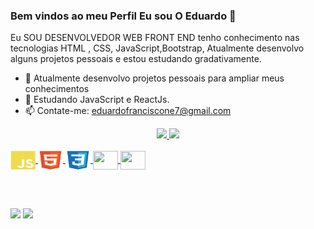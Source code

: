 ### Bem vindos ao meu Perfil Eu sou O Eduardo 👋

Eu SOU DESENVOLVEDOR WEB FRONT END  tenho conhecimento nas tecnologias HTML , CSS, JavaScript,Bootstrap, Atualmente desenvolvo alguns projetos pessoais e estou estudando gradativamente.

- 🔭 Atualmente desenvolvo projetos pessoais para ampliar meus conhecimentos
- 🌱 Estudando JavaScript e ReactJs.
- 📫 Contate-me: eduardofranciscone7@gmail.com

<div align="center">
  <a href="https://github.com/Eduardofranciscone">
  <img height="180em" src="https://github-readme-stats.vercel.app/api?username=Eduardofranciscone&show_icons=true&theme=dark&include_all_commits=true&count_private=true"/>
  <img height="180em" src="https://github-readme-stats.vercel.app/api/top-langs/?username=Eduardofranciscone&layout=compact&langs_count=7&theme=dracula"/>
</div>
  
  <div style="display: inline_block"><br>
  <img align="center" alt="Rafa-Js" height="30" width="40" src="https://raw.githubusercontent.com/devicons/devicon/master/icons/javascript/javascript-plain.svg">
  <img align="center" alt="Rafa-HTML" height="30" width="40" src="https://raw.githubusercontent.com/devicons/devicon/master/icons/html5/html5-original.svg">
  <img align="center" alt="Rafa-CSS" height="30" width="40" src="https://raw.githubusercontent.com/devicons/devicon/master/icons/css3/css3-original.svg"> 
  <img align="center" height="30" width="40" src="https://cdn.jsdelivr.net/gh/devicons/devicon/icons/jquery/jquery-original.svg" />
  <img align="center" height="30" width="40" src="https://cdn.jsdelivr.net/gh/devicons/devicon/icons/bootstrap/bootstrap-original.svg" />

                 
          
</div>
  
  <br> <br>
 
  <div>
      
  <a href = "mailto:eduardofranciscone7@gmail.com"><img src="https://img.shields.io/badge/-Gmail-%23333?style=for-the-badge&logo=gmail&logoColor=white" target="_blank"></a>
  <a href="https://www.linkedin.com/in/eduardo-franciscone-7b421a231/" target="_blank"><img src="https://img.shields.io/badge/-LinkedIn-%230077B5?style=for-the-badge&logo=linkedin&logoColor=white" target="_blank"></a> 
  </div>
